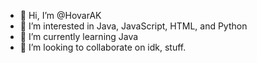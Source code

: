 - 👋 Hi, I’m @HovarAK
- 👀 I’m interested in Java, JavaScript, HTML, and Python
- 🌱 I’m currently learning Java
- 💞️ I’m looking to collaborate on idk, stuff.

<!---
HovarAK/HovarAK is a ✨ special ✨ repository because its `README.md` (this file) appears on your GitHub profile.
You can click the Preview link to take a look at your changes.
--->
